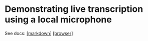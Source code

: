 # Demonstrating live transcription using a local microphone

See docs: [[markdown]](../../docs/src/inference/live_audio_demonstration.md) [[browser]](https://caiman-asr.myrtle.ai/inference/live_audio_demonstration.html)
